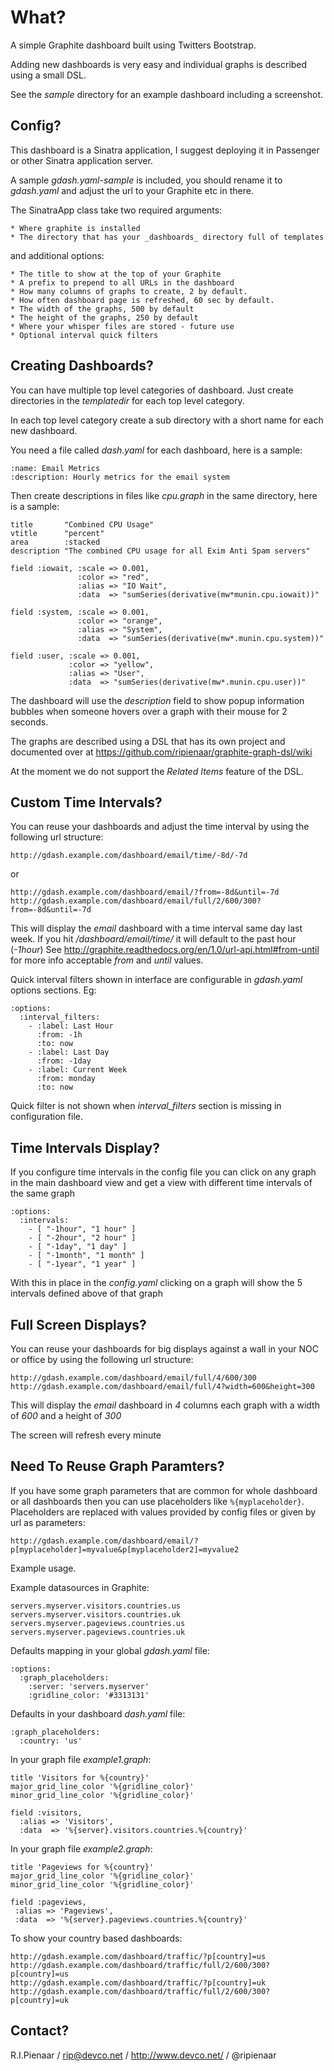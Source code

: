 What?
=====

A simple Graphite dashboard built using Twitters Bootstrap.

Adding new dashboards is very easy and individual graphs is
described using a small DSL.

See the _sample_ directory for an example dashboard including
a screenshot.

Config?
-------

This dashboard is a Sinatra application, I suggest deploying it
in Passenger or other Sinatra application server.

A sample _gdash.yaml-sample_ is included, you should rename it to
_gdash.yaml_ and adjust the url to your Graphite etc in there.

The SinatraApp class take two required arguments:

    * Where graphite is installed
    * The directory that has your _dashboards_ directory full of templates

and additional options:

    * The title to show at the top of your Graphite
    * A prefix to prepend to all URLs in the dashboard
    * How many columns of graphs to create, 2 by default.
    * How often dashboard page is refreshed, 60 sec by default.
    * The width of the graphs, 500 by default
    * The height of the graphs, 250 by default
    * Where your whisper files are stored - future use
    * Optional interval quick filters

Creating Dashboards?
--------------------

You can have multiple top level categories of dashboard.  Just create directories
in the _templatedir_ for each top level category.

In each top level category create a sub directory with a short name for each new dashboard.

You need a file called _dash.yaml_ for each dashboard, here is a sample:

    :name: Email Metrics
    :description: Hourly metrics for the email system

Then create descriptions in files like _cpu.graph_ in the same directory, here
is a sample:

    title       "Combined CPU Usage"
    vtitle      "percent"
    area        :stacked
    description "The combined CPU usage for all Exim Anti Spam servers"

    field :iowait, :scale => 0.001,
                   :color => "red",
                   :alias => "IO Wait",
                   :data  => "sumSeries(derivative(mw*munin.cpu.iowait))"

    field :system, :scale => 0.001,
                   :color => "orange",
                   :alias => "System",
                   :data  => "sumSeries(derivative(mw*.munin.cpu.system))"

    field :user, :scale => 0.001,
                 :color => "yellow",
                 :alias => "User",
                 :data  => "sumSeries(derivative(mw*.munin.cpu.user))"

The dashboard will use the _description_ field to show popup information bubbles
when someone hovers over a graph with their mouse for 2 seconds.

The graphs are described using a DSL that has its own project and documented
over at https://github.com/ripienaar/graphite-graph-dsl/wiki

At the moment we do not support the _Related Items_ feature of the DSL.

Custom Time Intervals?
--------------------

You can reuse your dashboards and adjust the time interval by using the following url
structure:

    http://gdash.example.com/dashboard/email/time/-8d/-7d

or

    http://gdash.example.com/dashboard/email/?from=-8d&until=-7d
    http://gdash.example.com/dashboard/email/full/2/600/300?from=-8d&until=-7d

This will display the _email_ dashboard with a time interval same day last week.
If you hit */dashboard/email/time/* it will default to the past hour (*-1hour*)
See http://graphite.readthedocs.org/en/1.0/url-api.html#from-until for more info 
acceptable *from* and *until* values.

Quick interval filters shown in interface are configurable in _gdash.yaml_ options sections. Eg:

	:options:
      :interval_filters:
        - :label: Last Hour
          :from: -1h
          :to: now
        - :label: Last Day
          :from: -1day
        - :label: Current Week
          :from: monday
          :to: now

Quick filter is not shown when *interval_filters* section is missing in configuration file.

Time Intervals Display?
-----------------------

If you configure time intervals in the config file you can click on any graph in
the main dashboard view and get a view with different time intervals of the same
graph

	:options:
	  :intervals:
	    - [ "-1hour", "1 hour" ]
	    - [ "-2hour", "2 hour" ]
	    - [ "-1day", "1 day" ]
	    - [ "-1month", "1 month" ]
	    - [ "-1year", "1 year" ]

With this in place in the _config.yaml_ clicking on a graph will show the 5 intervals
defined above of that graph

Full Screen Displays?
---------------------

You can reuse your dashboards for big displays against a wall in your NOC or office
by using the following url structure:

    http://gdash.example.com/dashboard/email/full/4/600/300
    http://gdash.example.com/dashboard/email/full/4?width=600&height=300

This will display the _email_ dashboard in _4_ columns each graph with a width of
_600_ and a height of _300_

The screen will refresh every minute


Need To Reuse Graph Paramters?
-----------------------

If you have some graph parameters that are common for whole dashboard or all dashboards then you can use placeholders like `%{myplaceholder}`. 
Placeholders are replaced with values provided by config files or given by url as parameters:

    http://gdash.example.com/dashboard/email/?p[myplaceholder]=myvalue&p[myplaceholder2]=myvalue2

Example usage.

Example datasources in Graphite:

    servers.myserver.visitors.countries.us
    servers.myserver.visitors.countries.uk
    servers.myserver.pageviews.countries.us
    servers.myserver.pageviews.countries.uk


Defaults mapping in your global _gdash.yaml_ file:

	:options:
	  :graph_placeholders:
	    :server: 'servers.myserver'
	    :gridline_color: '#3313131'

Defaults in your dashboard _dash.yaml_ file:

    :graph_placeholders:
      :country: 'us'

In your graph file _example1.graph_:

    title 'Visitors for %{country}'
    major_grid_line_color '%{gridline_color}'
    minor_grid_line_color '%{gridline_color}'

    field :visitors,
      :alias => 'Visitors',
      :data  => '%{server}.visitors.countries.%{country}'


In your graph file _example2.graph_:

    title 'Pageviews for %{country}'
    major_grid_line_color '%{gridline_color}'
    minor_grid_line_color '%{gridline_color}'

    field :pageviews,
     :alias => 'Pageviews',
     :data  => '%{server}.pageviews.countries.%{country}'

To show your country based dashboards:

    http://gdash.example.com/dashboard/traffic/?p[country]=us
    http://gdash.example.com/dashboard/traffic/full/2/600/300?p[country]=us
    http://gdash.example.com/dashboard/traffic/?p[country]=uk
    http://gdash.example.com/dashboard/traffic/full/2/600/300?p[country]=uk



Contact?
--------

R.I.Pienaar / rip@devco.net / http://www.devco.net/ / @ripienaar
